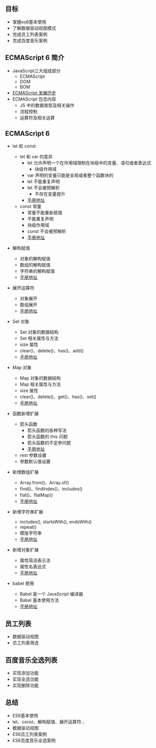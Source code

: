 ## 目标
  - 掌握es6基本使用
  - 了解数据驱动视图模式
  - 完成员工列表案例
  - 完成百度音乐案例

## ECMAScript 6 简介
  - JavaScript三大组成部分
    - ECMAScript
    - DOM
    - BOM
  - [ECMAScript 发展历史](https://developer.mozilla.org/zh-CN/docs/Web/JavaScript/Language_Resources)
  - ECMAScript 包含内容
    - JS 中的数据类型及相关操作
    - 流程控制
    - 运算符及相关运算

## ECMAScript 6
  - let 和 const
    - let 和 var 的差异
      - let 允许声明一个在作用域限制在块级中的变量、语句或者表达式
        - 块级作用域
      - var 声明的变量只能是全局或者整个函数块的
      - let 不能重复声明
      - let 不会被预解析
        - 不存在变量提升
      - [手册地址](https://developer.mozilla.org/zh-CN/docs/Web/JavaScript/Reference/Statements/let)
    - const 常量
      - 常量不能重新赋值
      - 不能重复声明
      - 块级作用域
      - const 不会被预解析
      - [手册地址](https://developer.mozilla.org/zh-CN/docs/Web/JavaScript/Reference/Statements/const)
  
  - 解构赋值
    - 对象的解构赋值
    - 数组的解构赋值
    - 字符串的解构赋值
    - [手册地址](https://developer.mozilla.org/zh-CN/docs/Web/JavaScript/Reference/Operators/Destructuring_assignment)

  - 展开运算符
    - 对象展开
    - 数组展开
    - [手册地址](https://developer.mozilla.org/zh-CN/docs/Web/JavaScript/Reference/Operators/Spread_syntax)
  
  - Set 对象
    - Set 对象的数据结构
    - Set 相关属性与方法
    - size 属性
    - clear()、delete()、has()、add()
    - [手册地址](https://developer.mozilla.org/zh-CN/docs/Web/JavaScript/Reference/Global_Objects/Set)

  - Map 对象
    - Map 对象的数据结构
    - Map 相关属性与方法
    - size 属性
    - clear()、delete()、get()、has()、set() 
    - [手册地址](https://developer.mozilla.org/zh-CN/docs/Web/JavaScript/Reference/Global_Objects/Map)
  
  - 函数新增扩展
    - 箭头函数
      - 箭头函数的各种写法
      - 箭头函数的 this 问题
      - 箭头函数的不定参问题
      - [手册地址](https://developer.mozilla.org/zh-CN/docs/Web/JavaScript/Reference/Functions/Arrow_functions)
    - rest 参数设置
    - 参数默认值设置
  
  - 新增数组扩展
    - Array.from()、Array.of()
    - find()、findIndex()、includes()
    - flat()、flatMap()
    - [手册地址](https://developer.mozilla.org/zh-CN/docs/Web/JavaScript/Reference/Global_Objects/Array)
  
  - 新增字符串扩展
    - includes(), startsWith(), endsWith()
    - repeat()
    - 模版字符串
    - [手册地址](https://developer.mozilla.org/zh-CN/docs/Web/JavaScript/Reference/Global_Objects/String)
  
  - 新增对象扩展
    - 属性简洁表示法
    - 属性名表达式
    - [手册地址](https://developer.mozilla.org/zh-CN/docs/Web/JavaScript/Reference/Global_Objects/Object)
  
  - babel 使用
    - Babel 是一个 JavaScript 编译器
    - Babel 基本使用方法
    - [手册地址](https://www.babeljs.cn/)

## 员工列表
  - 数据驱动视图
  - 员工列表筛选

## 百度音乐全选列表
  - 实现添加功能
  - 实现全选功能
  - 实现删除功能

## 总结
  - ES6基本使用
  - let、const、解构赋值、展开运算符...
  - 数据驱动视图
  - ES6员工列表案例
  - ES6百度音乐全选案例